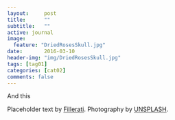 ```yaml
---
layout:     post
title:      ""
subtitle:   ""
active: journal
image:
  feature: "DriedRosesSkull.jpg"
date:       2016-03-10 
header-img: "img/DriedRosesSkull.jpg"
tags: [tag01]
categories: [cat02]
comments: false
---
```


<p>And this</p>

<p>Placeholder text by <a href="http://www.fillerati.com/">Fillerati</a>. Photography by <a href="https://unsplash.com">UNSPLASH</a>.</p>
